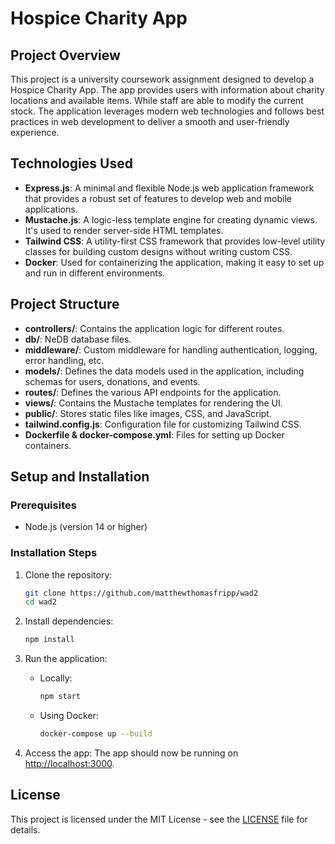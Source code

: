 # Hospice Charity App

## Project Overview

This project is a university coursework assignment designed to develop a Hospice Charity App. The app provides users with information about charity locations and available items. While staff are able to modify the current stock. The application leverages modern web technologies and follows best practices in web development to deliver a smooth and user-friendly experience.

## Technologies Used

- **Express.js**: A minimal and flexible Node.js web application framework that provides a robust set of features to develop web and mobile applications.
- **Mustache.js**: A logic-less template engine for creating dynamic views. It's used to render server-side HTML templates.
- **Tailwind CSS**: A utility-first CSS framework that provides low-level utility classes for building custom designs without writing custom CSS.
- **Docker**: Used for containerizing the application, making it easy to set up and run in different environments.

## Project Structure

- **controllers/**: Contains the application logic for different routes.
- **db/**: NeDB database files.
- **middleware/**: Custom middleware for handling authentication, logging, error handling, etc.
- **models/**: Defines the data models used in the application, including schemas for users, donations, and events.
- **routes/**: Defines the various API endpoints for the application.
- **views/**: Contains the Mustache templates for rendering the UI.
- **public/**: Stores static files like images, CSS, and JavaScript.
- **tailwind.config.js**: Configuration file for customizing Tailwind CSS.
- **Dockerfile & docker-compose.yml**: Files for setting up Docker containers.

## Setup and Installation

### Prerequisites

- Node.js (version 14 or higher)

### Installation Steps

1. Clone the repository:

    ```bash
    git clone https://github.com/matthewthomasfripp/wad2
    cd wad2
    ```

2. Install dependencies:

    ```bash
    npm install
    ```

3. Run the application:

   - Locally:

     ```bash
     npm start
     ```

   - Using Docker:

     ```bash
     docker-compose up --build
     ```

4. Access the app:
   The app should now be running on [http://localhost:3000](http://localhost:3000).

## License

This project is licensed under the MIT License - see the [LICENSE](LICENSE) file for details.